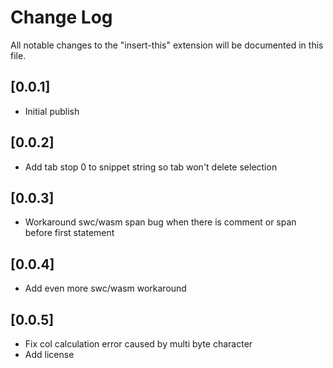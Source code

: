 # Change Log

All notable changes to the "insert-this" extension will be documented in this file.

## [0.0.1]

- Initial publish

## [0.0.2]

- Add tab stop 0 to snippet string so tab won't delete selection

## [0.0.3]

- Workaround swc/wasm span bug when there is comment or span before first statement

## [0.0.4]

- Add even more swc/wasm workaround

## [0.0.5]

- Fix col calculation error caused by multi byte character
- Add license